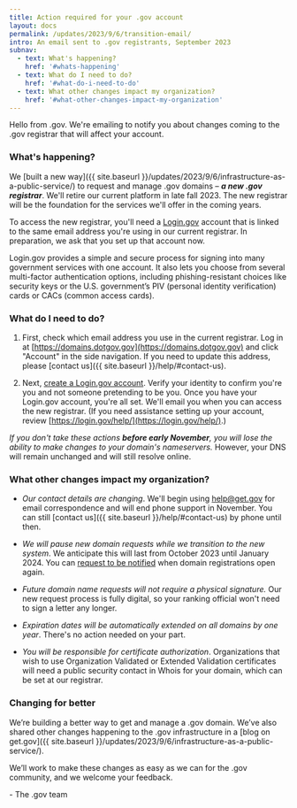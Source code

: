 ```yaml
---
title: Action required for your .gov account
layout: docs    
permalink: /updates/2023/9/6/transition-email/
intro: An email sent to .gov registrants, September 2023
subnav:
  - text: What's happening?
    href: '#whats-happening'
  - text: What do I need to do?
    href: '#what-do-i-need-to-do'
  - text: What other changes impact my organization?
    href: '#what-other-changes-impact-my-organization'
---
```


Hello from .gov. We're emailing to notify you about changes coming to the .gov registrar that will affect your account.

### What's happening?

We [built a new way]({{ site.baseurl }}/updates/2023/9/6/infrastructure-as-a-public-service/) to request and manage .gov domains – _**a new .gov registrar**_. We'll retire our current platform in late fall 2023. The new registrar will be the foundation for the services we'll offer in the coming years.

To access the new registrar, you'll need a [Login.gov](https://login.gov) account that is linked to the same email address you're using in our current registrar. In preparation, we ask that you set up that account now. 

Login.gov provides a simple and secure process for signing into many government services with one account. It also lets you choose from several multi-factor authentication options, including phishing-resistant choices like security keys or the U.S. government’s PIV (personal identity verification) cards or CACs (common access cards). 

### What do I need to do?

1.  First, check which email address you use in the current registrar. Log in at [https://domains.dotgov.gov](https://domains.dotgov.gov) and click "Account" in the side navigation. If you need to update this address, please [contact us]({{ site.baseurl }}/help/#contact-us).

2.  Next, [create a Login.gov account](https://www.login.gov/create-an-account/). Verify your identity to confirm you're you and not someone pretending to be you. Once you have your Login.gov account, you're all set. We'll email you when you can access the new registrar. (If you need assistance setting up your account, review [https://login.gov/help/](https://login.gov/help/).)

*If you don't take these actions **before early November**, you will lose the ability to make changes to your domain's nameservers.* However, your DNS will remain unchanged and will still resolve online.

### What other changes impact my organization?

* *Our contact details are changing*. We'll begin using help@get.gov for email correspondence and will end phone support in November. You can still [contact us]({{ site.baseurl }}/help/#contact-us) by phone until then.

* *We will pause new domain requests while we transition to the new system*. We anticipate this will last from October 2023 until January 2024. You can [request to be notified](https://forms.office.com/g/aLbfNuuFD4) when domain registrations open again.

* *Future domain name requests will not require a physical signature.* Our new request process is fully digital, so your ranking official won't need to sign a letter any longer.

* *Expiration dates will be automatically extended on all domains by one year*. There's no action needed on your part.

* *You will be responsible for certificate authorization*. Organizations that wish to use Organization Validated or Extended Validation certificates will need a public security contact in Whois for your domain, which can be set at our registrar.

### Changing for better

We’re building a better way to get and manage a .gov domain. We’ve also shared other changes happening to the .gov infrastructure in a [blog on get.gov]({{ site.baseurl }}/updates/2023/9/6/infrastructure-as-a-public-service/). 

We’ll work to make these changes as easy as we can for the .gov community, and we welcome your feedback.  

\- The .gov team 
